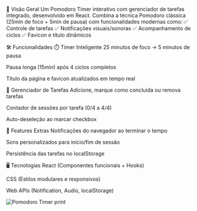 🚀 Visão Geral
Um Pomodoro Timer interativo com gerenciador de tarefas integrado, desenvolvido em React. Combina a técnica Pomodoro clássica (25min de foco + 5min de pausa) com funcionalidades modernas como:
✅ Controle de tarefas
✅ Notificações visuais/sonoras
✅ Acompanhamento de ciclos
✅ Favicon e título dinâmicos

🛠️ Funcionalidades
⏱️ Timer Inteligente
25 minutos de foco → 5 minutos de pausa

Pausa longa (15min) após 4 ciclos completos

Título da página e favicon atualizados em tempo real

📌 Gerenciador de Tarefas
Adicione, marque como concluída ou remova tarefas

Contador de sessões por tarefa (0/4 a 4/4)

Auto-deseleção ao marcar checkbox

🎨 Features Extras
Notificações do navegador ao terminar o tempo

Sons personalizados para início/fim de sessão

Persistência das tarefas no localStorage

🖥️ Tecnologias
React (Componentes funcionais + Hooks)

CSS (Estilos modulares e responsivos)

Web APIs (Notification, Audio, localStorage)

![Pomodoro Timer print](./pomodoro-timer/public/PomodoroTimer-print.png)
